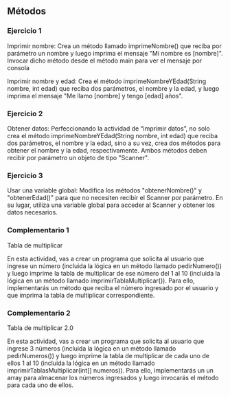 ## Métodos

### Ejercicio 1

Imprimir nombre:  Crea un método llamado imprimeNombre() que reciba por parámetro un nombre y luego imprima el mensaje "Mi nombre es [nombre]". Invocar dicho método desde el método main para ver el mensaje por consola

Imprimir nombre y edad: Crea el método imprimeNombreYEdad(String nombre, int edad) que reciba dos parámetros, el nombre y la edad, y luego imprima el mensaje "Me llamo [nombre] y tengo [edad] años".

### Ejercicio 2

Obtener datos: Perfeccionando la actividad de “imprimir datos”, no solo crea el método imprimeNombreYEdad(String nombre, int edad) que reciba dos parámetros, el nombre y la edad, sino a su vez, crea dos métodos para obtener el nombre y la edad, respectivamente. Ambos métodos deben recibir por parámetro un objeto de tipo "Scanner".

### Ejercicio 3

Usar una variable global: Modifica los métodos "obtenerNombre()" y "obtenerEdad()" para que no necesiten recibir el Scanner por parámetro. En su lugar, utiliza una variable global para acceder al Scanner y obtener los datos necesarios.

### Complementario 1

Tabla de multiplicar

En esta actividad, vas a crear un programa que solicita al usuario que ingrese un número (incluida la lógica en un método llamado pedirNumero())  y luego imprime la tabla de multiplicar de ese número del 1 al 10 (incluida la lógica en un método llamado imprimirTablaMultiplicar()). Para ello, implementarás un método que reciba el número ingresado por el usuario y que imprima la tabla de multiplicar correspondiente.

### Complementario 2

Tabla de multiplicar 2.0

En esta actividad, vas a crear un programa que solicita al usuario que ingrese 3 números (incluida la lógica en un método llamado pedirNumeros())  y luego imprime la tabla de multiplicar de cada uno de ellos  1 al 10 (incluida la lógica en un método llamado imprimirTablasMultiplicar(int[] numeros)). Para ello, implementarás un  un array para almacenar los números ingresados y luego invocarás el método para cada uno de ellos.